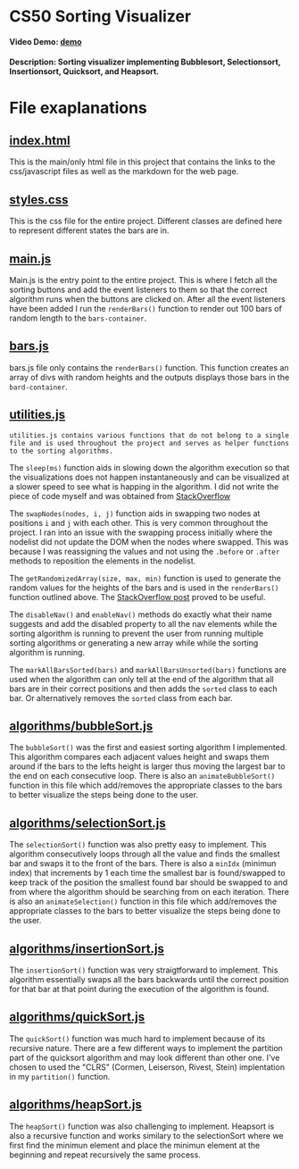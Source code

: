 # CS50 Sorting Visualizer

#### Video Demo:  [demo](https://www.youtube.com/watch?v=iU6eZS_MQC4)
#### Description: Sorting visualizer implementing Bubblesort, Selectionsort, Insertionsort, Quicksort, and Heapsort.

# File exaplanations
## <ins>index.html</ins>

This is the main/only html file in this project that contains the links to the css/javascript files as well as the markdown for the web page.

## <ins>styles.css</ins>

This is the css file for the entire project. Different classes are defined here to represent different states the bars are in.

## <ins>main.js</ins>

Main.js is the entry point to the entire project. This is where I fetch all the sorting buttons and add the event listeners to them so that the correct algorithm runs when the buttons are clicked on. After all the event listeners have been added I run the `renderBars()` function to render out 100 bars of random length to the `bars-container`.

## <ins>bars.js</ins>

bars.js file only contains the `renderBars()` function. This function creates an array of divs with random heights and the outputs displays those bars in the `bard-container`.

## <ins>utilities.js</ins>

    utilities.js contains various functions that do not belong to a single file and is used throughout the project and serves as helper functions to the sorting algorithms.

The `sleep(ms)` function aids in slowing down the algorithm execution so that the visualizations does not happen instantaneously and can be visualized at a slower speed to see what is happing in the algorithm. I did not write the piece of code myself and was obtained from [StackOverflow](https://stackoverflow.com/questions/951021/what-is-the-javascript-version-of-sleep) 


The `swapNodes(nodes, i, j)` function aids in swapping two nodes at positions `i` and `j` with each other. This is very common throughout the project. I ran into an issue with the swapping process initially where the nodelist did not update the DOM when the nodes where swapped. This was because I was reassigning the values and not using the `.before` or `.after` methods to reposition the elements in the nodelist.

The `getRandomizedArray(size, max, min)` function is used to generate the random values for the heights of the bars and is used in the `renderBars()` function outlined above. The [StackOverflow post](https://stackoverflow.com/questions/5836833/create-an-array-with-random-values) proved to be useful.

The `disableNav()` and `enableNav()` methods do exactly what their name suggests and add the disabled property to all the nav elements while the sorting algorithm is running to prevent the user from running multiple sorting algorithms or generating a new array while while the sorting algorithm is running.

The `markAllBarsSorted(bars)` and `markAllBarsUnsorted(bars)` functions are used when the algorithm can only tell at the end of the algorithm that all bars are in their correct positions and then adds the `sorted` class to each bar. Or alternatively removes the `sorted` class from each bar.

## <ins>algorithms/bubbleSort.js</ins>

The `bubbleSort()` was the first and easiest sorting algorithm I implemented. This algorithm compares each adjacent values height and swaps them around if the bars to the lefts height is larger thus moving the largest bar to the end on each consecutive loop. There is also an `animateBubbleSort()` function in this file which add/removes the appropriate classes to the bars to better visualize the steps being done to the user.

## <ins>algorithms/selectionSort.js</ins>

The `selectionSort()` function was also pretty easy to implement. This algorithm consecutively loops through all the value and finds the smallest bar and swaps it to the front of the bars. There is also a `minIdx` (minimun index) that increments by 1 each time the smallest bar is found/swapped to keep track of the position the smallest found bar should be swapped to and from where the algorithm should be searching from on each iteration. There is also an `animateSelection()` function in this file which add/removes the appropriate classes to the bars to better visualize the steps being done to the user.

## <ins>algorithms/insertionSort.js</ins>

The `insertionSort()` function was very straigtforward to implement. This algorithm essentially swaps all the bars backwards until the correct position for that bar at that point during the execution of the algorithm is found.

## <ins>algorithms/quickSort.js</ins>

The `quickSort()` function was much hard to implement because of its recursive nature. There are a few different ways to implement the partition part of the quicksort algorithm and may look different than other one. I've chosen to used the "CLRS" (Cormen, Leiserson, Rivest, Stein) implentation in my `partition()` function. 

## <ins>algorithms/heapSort.js</ins>

The `heapSort()` function was also challenging to implement. Heapsort is also a recursive function and works similary to the selectionSort where we first find the minimun element and place the minimun element at the beginning and repeat recursively the same process.
